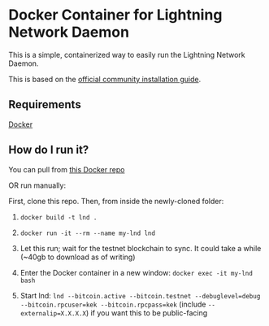 # Docker Container for Lightning Network Daemon

This is a simple, containerized way to easily run the Lightning Network Daemon.

This is based on the [official community installation guide](http://dev.lightning.community/guides/installation/).

## Requirements

[Docker](https://docs.docker.com/engine/installation/)

## How do I run it? 

You can pull from [this Docker repo](https://hub.docker.com/r/samjhill/lnd-docker/)

OR run manually:

First, clone this repo. Then, from inside the newly-cloned folder:

1) `docker build -t lnd .` 

2) `docker run -it --rm --name my-lnd lnd`

3) Let this run; wait for the testnet blockchain to sync. It could take a while (~40gb to download as of writing)

4) Enter the Docker container in a new window: `docker exec -it my-lnd bash`

5) Start lnd: `lnd --bitcoin.active --bitcoin.testnet --debuglevel=debug --bitcoin.rpcuser=kek --bitcoin.rpcpass=kek` (include `--externalip=X.X.X.X`) if you want this to be public-facing
